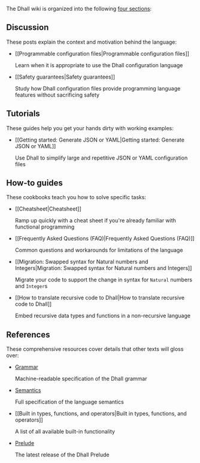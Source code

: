 The Dhall wiki is organized into the following [four sections][documentation]:

## Discussion

These posts explain the context and motivation behind the language:

*   [[Programmable configuration files|Programmable configuration files]]

    Learn when it is appropriate to use the Dhall configuration language

*   [[Safety guarantees|Safety guarantees]]

    Study how Dhall configuration files provide programming language features without sacrificing safety

## Tutorials

These guides help you get your hands dirty with working examples:

*   [[Getting started: Generate JSON or YAML|Getting started: Generate JSON or YAML]]

    Use Dhall to simplify large and repetitive JSON or YAML configuration files

## How-to guides

These cookbooks teach you how to solve specific tasks:

*   [[Cheatsheet|Cheatsheet]]

    Ramp up quickly with a cheat sheet if you're already familiar with functional programming

*   [[Frequently Asked Questions (FAQ)|Frequently Asked Questions (FAQ)]]

    Common questions and workarounds for limitations of the language

*   [[Migration: Swapped syntax for Natural numbers and Integers|Migration: Swapped syntax for Natural numbers and Integers]]

    Migrate your code to support the change in syntax for `Natural` numbers and `Integer`s

*   [[How to translate recursive code to Dhall|How to translate recursive code to Dhall]]

    Embed recursive data types and functions in a non-recursive language

## References

These comprehensive resources cover details that other texts will gloss over:

*   [Grammar](https://github.com/dhall-lang/dhall-lang/blob/master/standard/dhall.abnf)

    Machine-readable specification of the Dhall grammar

*   [Semantics](https://github.com/dhall-lang/dhall-lang/blob/master/standard/semantics.md)

    Full specification of the language semantics

*   [[Built in types, functions, and operators|Built in types, functions, and operators]]

    A list of all available built-in functionality

*   [Prelude](http://prelude.dhall-lang.org/)

    The latest release of the Dhall Prelude

[documentation]: https://www.divio.com/en/blog/documentation/

